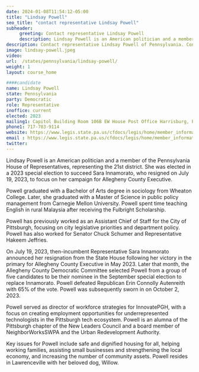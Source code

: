 ```yaml
---
date: 2024-01-08T11:54:12-05:00
title: "Lindsay Powell"
seo_title: "contact representative Lindsay Powell"
subheader:
     greeting: Contact representative Lindsay Powell
     description: Lindsay Powell is an American politician and a member of the Pennsylvania House of Representatives, representing the 21st district. She was elected in a 2023 special election to succeed Sara Innamorato, who resigned on July 19, 2023, to focus on her campaign for Allegheny County Executive.
description: Contact representative Lindsay Powell of Pennsylvania. Contact information for Lindsay Powell includes email address, phone number, and mailing address.
image: lindsay-powell.jpeg
video:
url:  /states/pennsylvania/lindsay-powell/
weight: 1
layout: course_home

####candidate
name: Lindsay Powell
state: Pennsylvania
party: Democratic
role: Representative
inoffice: current
elected: 2023
mailing1: Capitol Building Room 106B EW House Post Office Harrisburg, PA 17120
phone1: 717-783-9114
website: https://www.legis.state.pa.us/cfdocs/legis/home/member_information/House_bio.cfm?id=2016/
email : https://www.legis.state.pa.us/cfdocs/legis/home/member_information/House_bio.cfm?id=2016/
twitter:
---
```


Lindsay Powell is an American politician and a member of the Pennsylvania House of Representatives, representing the 21st district. She was elected in a 2023 special election to succeed Sara Innamorato, who resigned on July 19, 2023, to focus on her campaign for Allegheny County Executive.

Powell graduated with a Bachelor of Arts degree in sociology from Wheaton College. Later, she graduated with a Master of Science in public policy management from Carnegie Mellon University. Powell spent time teaching English in rural Malaysia after receiving the Fulbright Scholarship.

Powell has previously worked as an Assistant Chief of Staff for the City of Pittsburgh, focusing on city legislative priorities and department policy. Powell has also worked for Senator Chuck Schumer and Representative Hakeem Jeffries.

On July 19, 2023, then-incumbent Representative Sara Innamorato announced her resignation from the State House following her victory in the primary for Allegheny County Executive in May 2023. Later that month, the Allegheny County Democratic Committee selected Powell from a group of five candidates to be their nominee in the September special election to replace Innamorato. Powell defeated Republican Erin Connolly Autenreith with 65% of the vote. Powell was subsequently sworn in on October 2, 2023.

Powell served as director of workforce strategies for InnovatePGH, with a focus on creating employment opportunities for underrepresented technologists in the Pittsburgh tech ecosystem. Powell is an alumna of the Pittsburgh chapter of the New Leaders Council and a board member of NeighborWorksSWPA and the Urban Redevelopment Authority.

Key issues for Powell include safe and dignified housing for all, helping working families, assisting small businesses and strengthening the local economy, and increasing the number of community assets. Powell resides in Lawrenceville with her beloved dog, Willow.
